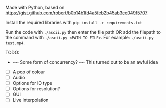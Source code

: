 Made with Python, based on https://gist.github.com/robert/b0b14b1fd4a5feb2b45ab3ce049f5707

Install the required libraries with `pip install -r requirements.txt`

Run the code with `./ascii.py` then enter the file path OR add the filepath to the command with `./ascii.py <PATH TO FILE>`. For example: `./ascii.py test.mp4`.

TODO:
- ~~ Some form of concurrency? ~~ This turned out to be an awful idea
- [ ] A pop of colour 
- [ ] Audio
- [ ] Options for IO type
- [ ] Options for resolution?
- [ ] GUI
- [ ] Live interpolation
